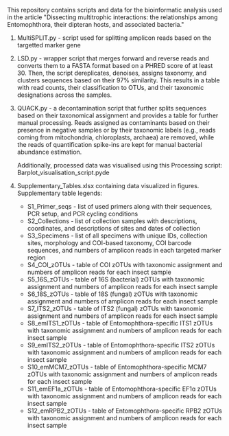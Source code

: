 This repository contains scripts and data for the bioinformatic analysis used in the article "Dissecting multitrophic interactions: the relationships among Entomophthora, their dipteran hosts, and associated bacteria."
1. MultiSPLIT.py - script used for splitting amplicon reads based on the targetted marker gene
2. LSD.py - wrapper script that merges forward and reverse reads and converts them to a FASTA format based on a PHRED score of at least 30. Then, the script dereplicates, denoises, assigns taxonomy, and clusters sequences based on their 97% similarity. This results in a table with read counts, their classification to OTUs, and their taxonomic designations across the samples.
3. QUACK.py - a decontamination script that further splits sequences based on their taxonomical assignment and provides a table for further manual processing. Reads assigned as contaminants based on their presence in negative samples or by their taxonomic labels (e.g., reads coming from mitochondria, chloroplasts, archaea) are removed, while the reads of quantification spike-ins are kept for manual bacterial abundance estimation.

   Additionally, processed data was visualised using this Processing script: Barplot_visualisation_script.pyde
4. Supplementary_Tables.xlsx containing data visualized in figures.
   Supplementary table legends:
   - S1_Primer_seqs - list of used primers along with their sequences, PCR setup, and PCR cycling conditions
   - S2_Collections - list of collection samples with descriptions, coordinates, and descriptions of sites and dates of collection
   - S3_Specimens - list of all specimens with unique IDs, collection sites, morphology and COI-based taxonomy, COI barcode sequences, and numbers of amplicon reads in each targeted marker region
   - S4_COI_zOTUs - table of COI zOTUs with taxonomic assignment and numbers of amplicon reads for each insect sample
   - S5_16S_zOTUs - table of 16S (bacterial) zOTUs with taxonomic assignment and numbers of amplicon reads for each insect sample
   - S6_18S_zOTUs - table of 18S (fungal) zOTUs with taxonomic assignment and numbers of amplicon reads for each insect sample
   - S7_ITS2_zOTUs - table of ITS2 (fungal) zOTUs with taxonomic assignment and numbers of amplicon reads for each insect sample
   - S8_emITS1_zOTUs - table of Entomophthora-specific ITS1 zOTUs with taxonomic assignment and numbers of amplicon reads for each insect sample
   - S9_emITS2_zOTUs - table of Entomophthora-specific ITS2 zOTUs with taxonomic assignment and numbers of amplicon reads for each insect sample
   - S10_emMCM7_zOTUs - table of Entomophthora-specific MCM7 zOTUs with taxonomic assignment and numbers of amplicon reads for each insect sample
   - S11_emEF1a_zOTUs - table of Entomophthora-specific EF1ɑ zOTUs with taxonomic assignment and numbers of amplicon reads for each insect sample
   - S12_emRPB2_zOTUs - table of Entomophthora-specific RPB2 zOTUs with taxonomic assignment and numbers of amplicon reads for each insect sample

   
